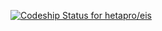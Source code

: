 [ ![Codeship Status for hetapro/eis](https://www.codeship.io/projects/b822db00-05e6-0132-7616-7ed0f2840353/status)](https://www.codeship.io/projects/30972)